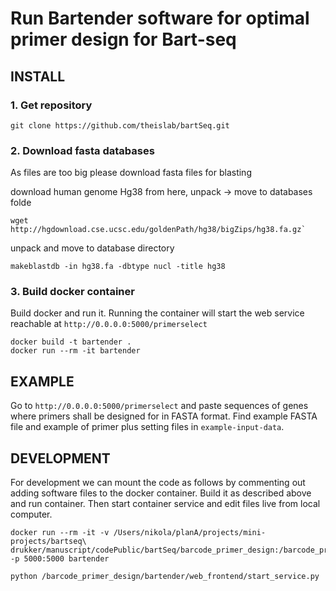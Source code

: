 
# Run Bartender software for optimal primer design for Bart-seq

## INSTALL

### 1.  Get repository

```
git clone https://github.com/theislab/bartSeq.git
```

### 2. Download fasta databases

As files are too big please download fasta files for blasting

download human genome Hg38 from here, unpack -> move to databases folde

```
wget http://hgdownload.cse.ucsc.edu/goldenPath/hg38/bigZips/hg38.fa.gz`
```
unpack and move to database directory

```
makeblastdb -in hg38.fa -dbtype nucl -title hg38
```

### 3. Build docker container

Build docker and run it. Running the container will start the web service reachable at `http://0.0.0.0:5000/primerselect`

```
docker build -t bartender .
docker run --rm -it bartender
```

## EXAMPLE

Go to `http://0.0.0.0:5000/primerselect` and paste sequences of genes where primers shall be designed for in FASTA format.
Find example FASTA file and example of primer plus setting files in `example-input-data`.


## DEVELOPMENT

For development we can mount the code as follows by commenting out adding software files to the docker container. Build it as described above and run container. Then start container service and edit files live from local computer.


```
docker run --rm -it -v /Users/nikola/planA/projects/mini-projects/bartseq\ drukker/manuscript/codePublic/bartSeq/barcode_primer_design:/barcode_primer_design -p 5000:5000 bartender

python /barcode_primer_design/bartender/web_frontend/start_service.py

```
